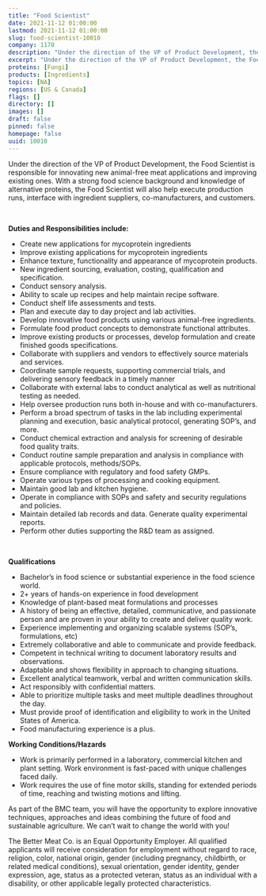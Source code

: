 ```yaml
---
title: "Food Scientist"
date: 2021-11-12 01:00:00
lastmod: 2021-11-12 01:00:00
slug: food-scientist-10010
company: 1170
description: "Under the direction of the VP of Product Development, the Food Scientist is responsible for innovating new animal-free meat applications and improving existing ones. With a strong food science background and knowledge of alternative proteins, the Food Scientist will also help execute production runs, interface with ingredient suppliers, co-manufacturers, and customers.  Duties and Responsibilities include:"
excerpt: "Under the direction of the VP of Product Development, the Food Scientist is responsible for innovating new animal-free meat applications and improving existing ones. With a strong food science background and knowledge of alternative proteins, the Food Scientist will also help execute production runs, interface with ingredient suppliers, co-manufacturers, and customers.  Duties and Responsibilities include:"
proteins: [Fungi]
products: [Ingredients]
topics: [NA]
regions: [US & Canada]
flags: []
directory: []
images: []
draft: false
pinned: false
homepage: false
uuid: 10010
---
```

<p>Under the direction of the VP of Product Development, the Food Scientist is responsible for innovating new animal-free meat applications and improving existing ones. With a strong food science background and knowledge of alternative proteins, the Food Scientist will also help execute production runs, interface with ingredient suppliers, co-manufacturers, and customers. </p>
<p> </p>
<p><strong>Duties and Responsibilities include:</strong></p>
<ul>
<li>Create new applications for mycoprotein ingredients</li>
<li>Improve existing applications for mycoprotein ingredients</li>
<li>Enhance texture, functionality and appearance of mycoprotein products.</li>
<li>New ingredient sourcing, evaluation, costing, qualification and specification.</li>
<li>Conduct sensory analysis.</li>
<li>Ability to scale up recipes and help maintain recipe software.</li>
<li>Conduct shelf life assessments and tests.</li>
<li>Plan and execute day to day project and lab activities.</li>
<li>Develop innovative food products using various animal-free ingredients.</li>
<li>Formulate food product concepts to demonstrate functional attributes.</li>
<li>Improve existing products or processes, develop formulation and create finished goods specifications.</li>
<li>Collaborate with suppliers and vendors to effectively source materials and services.</li>
<li>Coordinate sample requests, supporting commercial trials, and delivering sensory feedback in a timely manner</li>
<li>Collaborate with external labs to conduct analytical as well as nutritional testing as needed.</li>
<li>Help oversee production runs both in-house and with co-manufacturers.</li>
<li>Perform a broad spectrum of tasks in the lab including experimental planning and execution, basic analytical protocol, generating SOP’s, and more.</li>
<li>Conduct chemical extraction and analysis for screening of desirable food quality traits.</li>
<li>Conduct routine sample preparation and analysis in compliance with applicable protocols, methods/SOPs.</li>
<li>Ensure compliance with regulatory and food safety GMPs.</li>
<li>Operate various types of processing and cooking equipment.</li>
<li>Maintain good lab and kitchen hygiene.</li>
<li>Operate in compliance with SOPs and safety and security regulations and policies.</li>
<li>Maintain detailed lab records and data. Generate quality experimental reports.</li>
<li>Perform other duties supporting the R&D team as assigned.</li>
</ul>
<p> </p>
<p><strong>Qualifications</strong></p>
<ul>
<li>Bachelor’s in food science or substantial experience in the food science world.</li>
<li>2+ years of hands-on experience in food development</li>
<li>Knowledge of plant-based meat formulations and processes</li>
<li>A history of being an effective, detailed, communicative, and passionate person and are proven in your ability to create and deliver quality work.</li>
<li>Experience implementing and organizing scalable systems (SOP’s, formulations, etc)</li>
<li>Extremely collaborative and able to communicate and provide feedback.</li>
<li>Competent in technical writing to document laboratory results and observations.</li>
<li>Adaptable and shows flexibility in approach to changing situations.</li>
<li>Excellent analytical teamwork, verbal and written communication skills.</li>
<li>Act responsibly with confidential matters.</li>
<li>Able to prioritize multiple tasks and meet multiple deadlines throughout the day.</li>
<li>Must provide proof of identification and eligibility to work in the United States of America.</li>
<li>Food manufacturing experience is a plus.</li>
</ul>
<p><strong>Working Conditions/Hazards</strong></p>
<ul>
<li>Work is primarily performed in a laboratory, commercial kitchen and plant setting. Work environment is fast-paced with unique challenges faced daily.</li>
<li>Work requires the use of fine motor skills, standing for extended periods of time, reaching and twisting motions and lifting.</li>
</ul>
<p>As part of the BMC team, you will have the opportunity to explore innovative techniques, approaches and ideas combining the future of food and sustainable agriculture. We can’t wait to change the world with you!</p>
<p>The Better Meat Co. is an Equal Opportunity Employer. All qualified applicants will receive consideration for employment without regard to race, religion, color, national origin, gender (including pregnancy, childbirth, or related medical conditions), sexual orientation, gender identity, gender expression, age, status as a protected veteran, status as an individual with a disability, or other applicable legally protected characteristics.</p>
